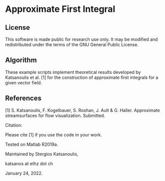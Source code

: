 # Approximate First Integral

## License

This software is made public for research use only. It may be modified and redistributed under the terms of the GNU General Public License.

## Algorithm

These example scripts implement theoretical results developed by Katsanoulis et al. [1] for the construction of approximate first integrals for a given vector field.

## References
[1] S. Katsanoulis, F. Kogelbauer, S. Roshan, J. Ault & G. Haller. Approximate streamsurfaces for flow visualization. Submitted.

Citation:

Please cite [1] if you use the code in your work.

Tested on Matlab R2019a. 

Maintained by Stergios Katsanoulis,

katsanos at ethz dot ch

January 24, 2022.
